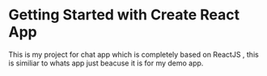 # Getting Started with Create React App

This is my project for chat app which is completely based on ReactJS , this is similiar to whats app just beacuse it is for my demo app.


